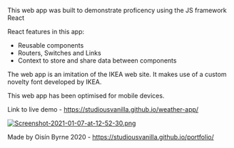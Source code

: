 
This web app was built to demonstrate proficency using the JS framework React

React features in this app:

- Reusable components
- Routers, Switches and Links
- Context to store and share data between components

The web app is an imitation of the IKEA web site. It makes use of a custom novelty font developed by IKEA.

This web app has been optimised for mobile devices.

Link to live demo - https://studiousvanilla.github.io/weather-app/


[![Screenshot-2021-01-07-at-12-52-30.png](https://i.postimg.cc/VNzTDQcx/Screenshot-2021-01-07-at-12-52-30.png)](https://postimg.cc/QFn0dzCm)

Made by Oisín Byrne 2020 - https://studiousvanilla.github.io/portfolio/
